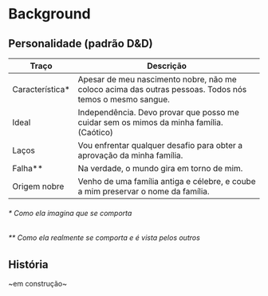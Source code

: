 # Background

## Personalidade (padrão D&D)

| Traço | Descrição |
| ---| --- |
| Característica* | Apesar de meu nascimento nobre, não me coloco acima das outras pessoas. Todos nós temos o mesmo sangue. |
| Ideal | Independência. Devo provar que posso me cuidar sem os mimos da minha família. (Caótico) |
| Laços | Vou enfrentar qualquer desafio para obter a aprovação da minha família. |
| Falha** | Na verdade, o mundo gira em torno de mim. |
| Origem nobre | Venho de uma família antiga e célebre, e coube a mim preservar o nome da família. |

###### * Como ela imagina que se comporta
###### ** Como ela realmente se comporta e é vista pelos outros

## História

~em construção~
